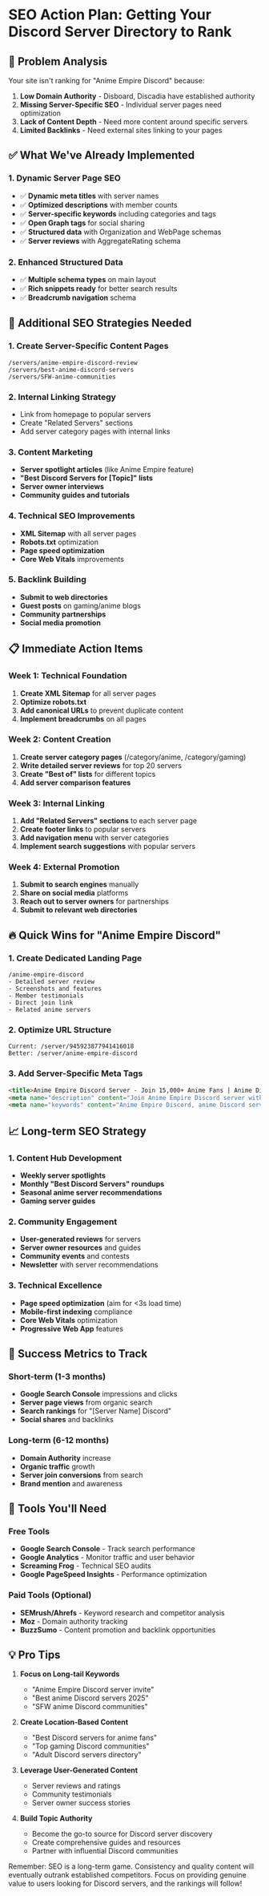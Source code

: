 # SEO Action Plan: Getting Your Discord Server Directory to Rank

## 🎯 Problem Analysis
Your site isn't ranking for "Anime Empire Discord" because:
1. **Low Domain Authority** - Disboard, Discadia have established authority
2. **Missing Server-Specific SEO** - Individual server pages need optimization
3. **Lack of Content Depth** - Need more content around specific servers
4. **Limited Backlinks** - Need external sites linking to your pages

## ✅ What We've Already Implemented

### 1. Dynamic Server Page SEO
- ✅ **Dynamic meta titles** with server names
- ✅ **Optimized descriptions** with member counts
- ✅ **Server-specific keywords** including categories and tags
- ✅ **Open Graph tags** for social sharing
- ✅ **Structured data** with Organization and WebPage schemas
- ✅ **Server reviews** with AggregateRating schema

### 2. Enhanced Structured Data
- ✅ **Multiple schema types** on main layout
- ✅ **Rich snippets ready** for better search results
- ✅ **Breadcrumb navigation** schema

## 🚀 Additional SEO Strategies Needed

### 1. Create Server-Specific Content Pages
```
/servers/anime-empire-discord-review
/servers/best-anime-discord-servers
/servers/SFW-anime-communities
```

### 2. Internal Linking Strategy
- Link from homepage to popular servers
- Create "Related Servers" sections
- Add server category pages with internal links

### 3. Content Marketing
- **Server spotlight articles** (like Anime Empire feature)
- **"Best Discord Servers for [Topic]" lists**
- **Server owner interviews**
- **Community guides and tutorials**

### 4. Technical SEO Improvements
- **XML Sitemap** with all server pages
- **Robots.txt** optimization
- **Page speed optimization**
- **Core Web Vitals** improvements

### 5. Backlink Building
- **Submit to web directories**
- **Guest posts** on gaming/anime blogs
- **Community partnerships**
- **Social media promotion**

## 📋 Immediate Action Items

### Week 1: Technical Foundation
1. **Create XML Sitemap** for all server pages
2. **Optimize robots.txt** 
3. **Add canonical URLs** to prevent duplicate content
4. **Implement breadcrumbs** on all pages

### Week 2: Content Creation
1. **Create server category pages** (/category/anime, /category/gaming)
2. **Write detailed server reviews** for top 20 servers
3. **Create "Best of" lists** for different topics
4. **Add server comparison features**

### Week 3: Internal Linking
1. **Add "Related Servers" sections** to each server page
2. **Create footer links** to popular servers
3. **Add navigation menu** with server categories
4. **Implement search suggestions** with popular servers

### Week 4: External Promotion
1. **Submit to search engines** manually
2. **Share on social media** platforms
3. **Reach out to server owners** for partnerships
4. **Submit to relevant web directories**

## 🔥 Quick Wins for "Anime Empire Discord"

### 1. Create Dedicated Landing Page
```
/anime-empire-discord
- Detailed server review
- Screenshots and features
- Member testimonials
- Direct join link
- Related anime servers
```

### 2. Optimize URL Structure
```
Current: /server/945923877941416018
Better: /server/anime-empire-discord
```

### 3. Add Server-Specific Meta Tags
```html
<title>Anime Empire Discord Server - Join 15,000+ Anime Fans | Anime Discord</title>
<meta name="description" content="Join Anime Empire Discord server with 15,000+ active anime fans. SFW anime discussions, art sharing, roleplay, and events. Official invite on Anime Discord.">
<meta name="keywords" content="Anime Empire Discord, anime Discord server, SFW anime, anime community, Discord anime">
```

## 📈 Long-term SEO Strategy

### 1. Content Hub Development
- **Weekly server spotlights**
- **Monthly "Best Discord Servers" roundups**
- **Seasonal anime server recommendations**
- **Gaming server guides**

### 2. Community Engagement
- **User-generated reviews** for servers
- **Server owner resources** and guides
- **Community events** and contests
- **Newsletter** with server recommendations

### 3. Technical Excellence
- **Page speed optimization** (aim for <3s load time)
- **Mobile-first indexing** compliance
- **Core Web Vitals** optimization
- **Progressive Web App** features

## 🎯 Success Metrics to Track

### Short-term (1-3 months)
- **Google Search Console** impressions and clicks
- **Server page views** from organic search
- **Search rankings** for "[Server Name] Discord"
- **Social shares** and backlinks

### Long-term (6-12 months)
- **Domain Authority** increase
- **Organic traffic** growth
- **Server join conversions** from search
- **Brand mention** and awareness

## 🔧 Tools You'll Need

### Free Tools
- **Google Search Console** - Track search performance
- **Google Analytics** - Monitor traffic and user behavior
- **Screaming Frog** - Technical SEO audits
- **Google PageSpeed Insights** - Performance optimization

### Paid Tools (Optional)
- **SEMrush/Ahrefs** - Keyword research and competitor analysis
- **Moz** - Domain authority tracking
- **BuzzSumo** - Content promotion and backlink opportunities

## 💡 Pro Tips

1. **Focus on Long-tail Keywords**
   - "Anime Empire Discord server invite"
   - "Best anime Discord servers 2025"
   - "SFW anime Discord communities"

2. **Create Location-Based Content**
   - "Best Discord servers for anime fans"
   - "Top gaming Discord communities"
   - "Adult Discord servers directory"

3. **Leverage User-Generated Content**
   - Server reviews and ratings
   - Community testimonials
   - Server owner success stories

4. **Build Topic Authority**
   - Become the go-to source for Discord server discovery
   - Create comprehensive guides and resources
   - Partner with influential Discord communities

Remember: SEO is a long-term game. Consistency and quality content will eventually outrank established competitors. Focus on providing genuine value to users looking for Discord servers, and the rankings will follow!
